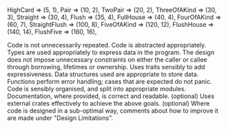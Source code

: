 HighCard =>      (5,   1),
Pair =>          (10,  2),
TwoPair =>       (20,  2),
ThreeOfAKind =>  (30,  3),
Straight =>      (30,  4),
Flush =>         (35,  4),
FullHouse =>     (40,  4),
FourOfAKind =>   (60,  7),
StraightFlush => (100, 8),
FiveOfAKind =>   (120, 12),
FlushHouse =>    (140, 14),
FlushFive =>     (160, 16),

Code is not unnecessarily repeated.
Code is abstracted appropriately.
Types are used appropriately to express data in the program.
The design does not impose unnecessary constraints on either the caller or callee through borrowing, lifetimes or ownership.
Uses traits sensibly to add expressiveness.
Data structures used are appropriate to store data.
Functions perform error handling; cases that are expected do not panic.
Code is sensibly organised, and split into appropriate modules.
Documentation, where provided, is correct and readable.
(optional) Uses external crates effectively to achieve the above goals.
(optional) Where code is designed in a sub-optimal way, comments about how to improve it are made under "Design Limitations".